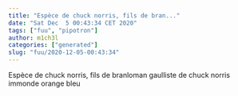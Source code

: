 ```yaml
---
title: "Espèce de chuck norris, fils de bran..."
date: "Sat Dec  5 00:43:34 CET 2020"
tags: ["fuu", "pipotron"]
author: m1ch3l
categories: ["generated"]
slug: "fuu/2020-12-05-00:43:34"
---
```


Espèce de chuck norris, fils de branloman gaulliste de chuck norris immonde orange bleu
